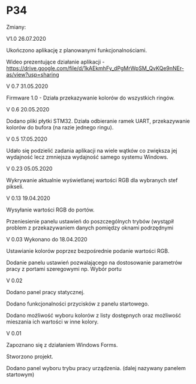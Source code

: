 # P34
Zmiany:

V1.0 26.07.2020

Ukończono aplikację z planowanymi funkcjonalnościami.

Wideo prezentujące działanie aplikacji - https://drive.google.com/file/d/1kAEkmhFy_dPgMrWpSM_QvKQe9nNEr-as/view?usp=sharing


V 0.7 31.05.2020

Firmware 1.0 - Działa przekazywanie kolorów do wszystkich ringów.


V 0.6 20.05.2020

Dodano pliki płytki STM32. Działa odbieranie ramek UART, przekazywanie kolorów do bufora (na razie jednego ringu).


V 0.5 17.05.2020

Udało się podzielić zadania aplikacji na wiele wątków co zwiększa jej wydajność lecz zmniejsza wydajność samego systemu Windows.


V 0.23 05.05.2020

Wykrywanie aktualnie wyświetlanej wartości RGB dla wybranych stef pikseli.


V 0.13 19.04.2020

Wysyłanie wartości RGB do portów.

Przeniesienie panelu ustawień do poszczególnych trybów (wystąpił problem z przekazywaniem danych pomiędzy oknami podrzędnymi 


V 0.03 Wykonano do 18.04.2020

Ustawianie kolorów poprzez bezpośrednie podanie wartości RGB.

Dodanie panelu ustawień pozwalającego na dostosowanie parametrów pracy z portami szeregowymi np. Wybór portu


V 0.02

Dodano panel pracy statycznej.

Dodano funkcjonalności przycisków z panelu startowego.

Dodano możliwość wyboru kolorów z listy dostępnych oraz możliwość mieszania ich wartości w inne kolory.


V 0.01 

Zapoznano się z działaniem Windows Forms.

Stworzono projekt.

Dodano panel wyboru trybu pracy urządzenia. (dalej nazywany panelem startowym)
